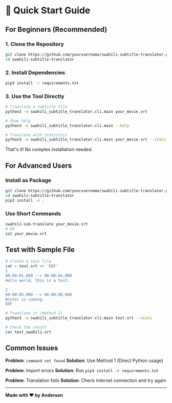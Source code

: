 # 🚀 Quick Start Guide

## For Beginners (Recommended)

### 1. Clone the Repository
```bash
git clone https://github.com/yourusername/swahili-subtitle-translator.git
cd swahili-subtitle-translator
```

### 2. Install Dependencies
```bash
pip3 install -r requirements.txt
```

### 3. Use the Tool Directly
```bash
# Translate a subtitle file
python3 -m swahili_subtitle_translator.cli.main your_movie.srt

# Show help
python3 -m swahili_subtitle_translator.cli.main --help

# Translate with statistics
python3 -m swahili_subtitle_translator.cli.main your_movie.srt --stats
```

That's it! No complex installation needed.

## For Advanced Users

### Install as Package
```bash
git clone https://github.com/yourusername/swahili-subtitle-translator.git
cd swahili-subtitle-translator
pip3 install -e .
```

### Use Short Commands
```bash
swahili-sub-translate your_movie.srt
# OR
sst your_movie.srt
```

## Test with Sample File
```bash
# Create a test file
cat > test.srt << 'EOF'
1
00:00:01,000 --> 00:00:04,000
Hello world, this is a test.

2
00:00:05,000 --> 00:00:08,000
Winter is coming.
EOF

# Translate it (Method 1)
python3 -m swahili_subtitle_translator.cli.main test.srt --stats

# Check the result
cat test_swahili.srt
```

## Common Issues

**Problem**: `command not found`
**Solution**: Use Method 1 (Direct Python usage)

**Problem**: Import errors
**Solution**: Run `pip3 install -r requirements.txt`

**Problem**: Translation fails
**Solution**: Check internet connection and try again

---
**Made with ❤️ by Anderson**
